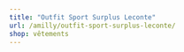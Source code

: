 ```yaml
---
title: "Outfit Sport Surplus Leconte"
url: /amilly/outfit-sport-surplus-leconte/
shop: vêtements
---
```

